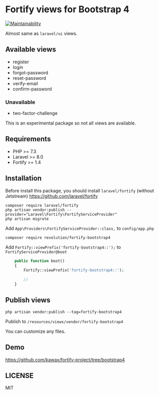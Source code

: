 # Fortify views for Bootstrap 4

[![Maintainability](https://api.codeclimate.com/v1/badges/028aad346977092c76ae/maintainability)](https://codeclimate.com/github/kawax/fortify-bootstrap4/maintainability)

Almost same as `laravel/ui` views.

## Available views
- register
- login
- forgot-password
- reset-password
- verify-email
- confirm-password

### Unavailable
- two-factor-challenge

This is an experimental package so not all views are available.

## Requirements
- PHP >= 7.3
- Laravel >= 8.0
- Fortify >= 1.4

## Installation
Before install this package, you should install `laravel/fortify` (without Jetstream)
https://github.com/laravel/fortify

```
composer require laravel/fortify
php artisan vendor:publish --provider="Laravel\Fortify\FortifyServiceProvider"
php artisan migrate
```

Add `App\Providers\FortifyServiceProvider::class,` to `config/app.php`

```
composer require revolution/fortify-bootstrap4
```

Add `Fortify::viewPrefix('fortify-bootstrap4::');` to `FortifyServiceProvider@boot`

```php
    public function boot()
    {
        Fortify::viewPrefix('fortify-bootstrap4::');

        //
    }
```

## Publish views

```
php artisan vendor:publish --tag=fortify-bootstrap4
```

Publish to `/resources/views/vendor/fortify-bootstrap4`

You can customize any files.

## Demo
https://github.com/kawax/fortify-project/tree/bootstrap4

## LICENSE
MIT  
